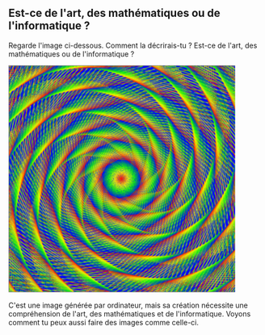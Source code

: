 ## Est-ce de l'art, des mathématiques ou de l'informatique ?

Regarde l'image ci-dessous. Comment la décrirais-tu ? Est-ce de l'art, des mathématiques ou de l'informatique ?

![](images/screen1.png)

C'est une image générée par ordinateur, mais sa création nécessite une compréhension de l'art, des mathématiques et de l'informatique. Voyons comment tu peux aussi faire des images comme celle-ci.